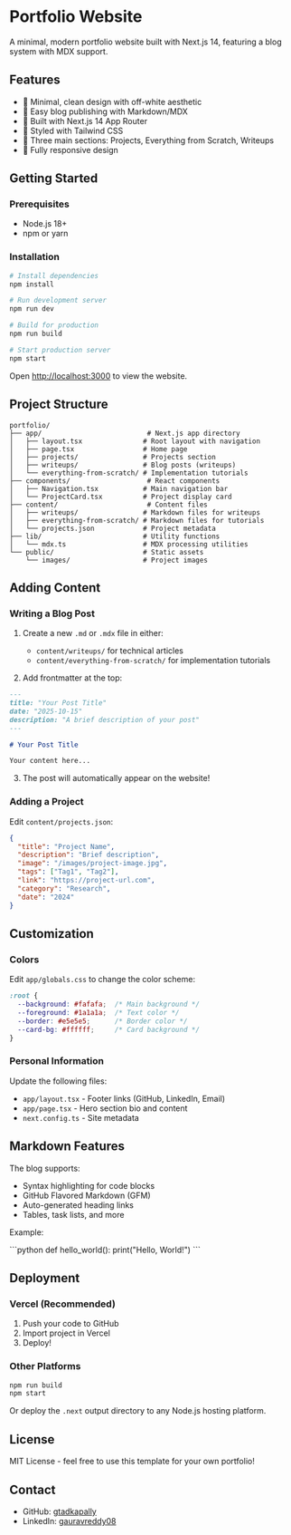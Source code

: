 # Portfolio Website

A minimal, modern portfolio website built with Next.js 14, featuring a blog system with MDX support.

## Features

- 🎨 Minimal, clean design with off-white aesthetic
- 📝 Easy blog publishing with Markdown/MDX
- 🚀 Built with Next.js 14 App Router
- 💅 Styled with Tailwind CSS
- 🎯 Three main sections: Projects, Everything from Scratch, Writeups
- 📱 Fully responsive design

## Getting Started

### Prerequisites

- Node.js 18+ 
- npm or yarn

### Installation

```bash
# Install dependencies
npm install

# Run development server
npm run dev

# Build for production
npm run build

# Start production server
npm start
```

Open [http://localhost:3000](http://localhost:3000) to view the website.

## Project Structure

```
portfolio/
├── app/                          # Next.js app directory
│   ├── layout.tsx               # Root layout with navigation
│   ├── page.tsx                 # Home page
│   ├── projects/                # Projects section
│   ├── writeups/                # Blog posts (writeups)
│   └── everything-from-scratch/ # Implementation tutorials
├── components/                   # React components
│   ├── Navigation.tsx           # Main navigation bar
│   └── ProjectCard.tsx          # Project display card
├── content/                      # Content files
│   ├── writeups/                # Markdown files for writeups
│   ├── everything-from-scratch/ # Markdown files for tutorials
│   └── projects.json            # Project metadata
├── lib/                         # Utility functions
│   └── mdx.ts                   # MDX processing utilities
└── public/                      # Static assets
    └── images/                  # Project images
```

## Adding Content

### Writing a Blog Post

1. Create a new `.md` or `.mdx` file in either:
   - `content/writeups/` for technical articles
   - `content/everything-from-scratch/` for implementation tutorials

2. Add frontmatter at the top:

```markdown
---
title: "Your Post Title"
date: "2025-10-15"
description: "A brief description of your post"
---

# Your Post Title

Your content here...
```

3. The post will automatically appear on the website!

### Adding a Project

Edit `content/projects.json`:

```json
{
  "title": "Project Name",
  "description": "Brief description",
  "image": "/images/project-image.jpg",
  "tags": ["Tag1", "Tag2"],
  "link": "https://project-url.com",
  "category": "Research",
  "date": "2024"
}
```

## Customization

### Colors

Edit `app/globals.css` to change the color scheme:

```css
:root {
  --background: #fafafa;  /* Main background */
  --foreground: #1a1a1a;  /* Text color */
  --border: #e5e5e5;      /* Border color */
  --card-bg: #ffffff;     /* Card background */
}
```

### Personal Information

Update the following files:
- `app/layout.tsx` - Footer links (GitHub, LinkedIn, Email)
- `app/page.tsx` - Hero section bio and content
- `next.config.ts` - Site metadata

## Markdown Features

The blog supports:
- Syntax highlighting for code blocks
- GitHub Flavored Markdown (GFM)
- Auto-generated heading links
- Tables, task lists, and more

Example:

\`\`\`python
def hello_world():
    print("Hello, World!")
\`\`\`

## Deployment

### Vercel (Recommended)

1. Push your code to GitHub
2. Import project in Vercel
3. Deploy!

### Other Platforms

```bash
npm run build
npm start
```

Or deploy the `.next` output directory to any Node.js hosting platform.

## License

MIT License - feel free to use this template for your own portfolio!

## Contact

- GitHub: [gtadkapally](https://github.com/gtadkapally)
- LinkedIn: [gauravreddy08](https://www.linkedin.com/in/gauravreddy08/)
